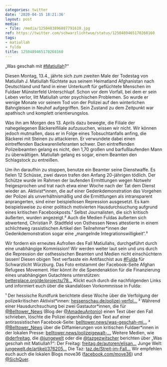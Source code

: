 ```yaml
---
categories: twitter
date: '2020-04-15 18:21:36'
layout: post
media:
- file: /media/1250483896887791619.jpg
ref: https://twitter.com/schwarzlichtwue/status/1250489465170268160
tags:
- matiullah
- fulda
title: 1250489465170268160
---
```

„Was geschah mit [#Matiullah](/t/matiullah)?“



Diesen Montag, 13.4., jährte sich zum zweiten Male der Todestag von Matiullah J. Matiullah flüchtete aus seinem Heimatland Afghanistan nach Deutschland und fand in einer Unterkunft für geflüchtete Menschen im Fuldaer Münsterfeld Unterschlupf. 
Schon vor dem Vorfall, bei dem er sein Leben verlor, litt Matiullah unter psychischen Problemen. So wurde er wenige Monate vor seinem Tod von der Polizei auf den winterlichen Bahngleisen in Neuhof aufgegriffen.
Sein Zustand zu dem Zeitpunkt war apathisch und komplett orientierungslos.



Was ihn am Morgen des 13. Aprils dazu bewegte, die Filiale der nahegelegenen Bäckereifiliale aufzusuchen, wissen wir nicht.
Wir können jedoch mutmaßen, dass er in Folge eines Tobsuchtanfalls anfing, die Bäckerei mit Steinen zu attackieren. Er verwundete dabei einen eintreffenden Backwarenlieferanten schwer.
Den eintreffenden Polizeibeamten gelang es nicht, den 1,70 großen und barfußlaufenden Mann zu überwältigen. Matiullah gelang es sogar, einem Beamten den Schlagstock zu entreißen.



Um ihn daraufhin zu stoppen, benutze ein Beamter seine Dienstwaffe.
Es fielen 12 Schüsse, zwei davon trafen den Anfang 20-jährigen tödlich. Der Schütze wurde im Rahmen der laufenden Ermittlungen wegen Notwehr freigesprochen und trat nach etwa einer Woche nach der Tat dem Dienst wieder an.
Aktivist\*innen, die auf einer Gedenkdemonstration das Vorgehen der Polizei als unverhältnismäßig und die Ermittlungen als intransparent anprangerten, sind einer beispiellosen Repression ausgesetzt.
Es kam beispielsweise zu einer politisch motivierten Hausdurchsuchung aufgrund eines kritischen Facebookposts.¹
Selbst Journalisten, die sich kritisch äußerten, wurden angezeigt.² Auch die Medien Fuldas äußerten sich abwertend, Christian P. Stadtfeld von  Osthessen News attestierte in einem schlichtweg rassistischen Artikel den Teilnehmer\*innen der Gedenkdemonstration sogar eine 
„mangelnde Integrationswilligkeit“.³



Wir fordern ein erneutes Aufrollen des Fall Matiullahs, durchgeführt durch eine unabhängige Kommission! Wir werden weiter laut sein und uns durch die Repression der osthessischen Beamten und Medien nicht einschüchtern lassen!
Diesen obigen Text verfasste ein Antifaschist aus [#Fulda](/t/fulda) für Schwarzlicht Würzburg. Das Foto entstammt der Facebook-Seite Afghan Refugees Movement.
Hier könnt ihr die Spendenaktion für die Finanzierung eines unabhängigen Gutachtens unterstützen: [betterplace.org/de/projects/78…](https://www.betterplace.org/de/projects/78990)
Klickt euch durch die nachfolgenden Links und informiert euch über die skandalösen Vorkommnisse in Fulda:



¹ Der hessische Rundfunk berichtete diese Woche über die Verfolgung der polizeikritischen Aktivist\*innen: [hessenschau.de/polizei-verfol…](https://www.hessenschau.de/polizei-verfolgt-kritiker-nach-toedlichen-schuessen-auf-fluechtling-in-fulda,fulda-erschossener-fluechtling-100.html)
² Während einer Hausdurchsuchung bei zwei Gastautor\*innen, die für [@Belltower_News](https://twitter.com/Belltower_News) (Blog der [@AmadeuAntonio](https://twitter.com/AmadeuAntonio)) einen Text über den Fall schrieben, löschte die Polizei eigenhändig den Text auf einer antirassistischen Facebook-Seite: [belltower.news/was-geschah-mi…](https://www.belltower.news/was-geschah-mit-matiullah-in-fulda-polizei-geht-gegen-belltower-autorinnen-vor-98265/)
³ [@Belltower_News](https://twitter.com/Belltower_News) über die Diffamierungen von kritischen Fuldaer\*innen in der lokalen Presse: [belltower.news/polizeigewalt-…](https://www.belltower.news/polizeigewalt-in-fulda-nach-12-toedlichen-schuessen-auf-fluechtling-journalisten-und-politiker-diffamieren-demonstranten-84395/)
Weitere Medien, wie [@derfreitag](https://twitter.com/derfreitag), die [@jungewelt](https://twitter.com/jungewelt) oder die [@tazgezwitscher](https://twitter.com/tazgezwitscher) berichten über „Was geschah mit Matiullah?“: Der Freitag: [freitag.de/autoren/elisan…](https://www.freitag.de/autoren/elisanowak/was-geschah-mit-matiullah) Junge Welt: [jungewelt.de/artikel/376205…](https://www.jungewelt.de/artikel/376205.zw%C3%B6lf-sch%C3%BCsse-in-fulda.html) Die Taz: [taz.de/Streit-im-Fall…](https://taz.de/Streit-im-Fall-Matiullah-Jabarkhil/!5678022/)
Wir empfehlen euch auch die lokalen Blogs move36 ([facebook.com/move36](https://www.facebook.com/move36)) und [@SichQuer](https://twitter.com/SichQuer).